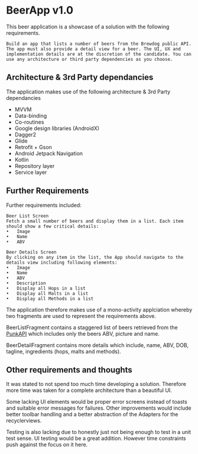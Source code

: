 # BeerApp v1.0
This beer application is a showcase of a solution with the following requirements.

```Build an app that lists a number of beers from the Brewdog public API. The app must also provide a detail view for a beer. The UI, UX and implementation details are at the discretion of the candidate. You can use any architecture or third party dependencies as you choose.```

## Architecture & 3rd Party dependancies
The application makes use of the following architecture & 3rd Party dependancies
* MVVM
* Data-binding
* Co-routines
* Google design libraries (AndroidX)
* Dagger2
* Glide
* Retrofit + Gson
* Android Jetpack Navigation
* Kotlin
* Repository layer
* Service layer

## Further Requirements
Further requirements included:
```
Beer List Screen
Fetch a small number of beers and display them in a list. Each item
should show a few critical details:
•	Image
•	Name
•	ABV

Beer Details Screen
By clicking on any item in the list, the App should navigate to the details view including following elements:
•	Image
•	Name
•	ABV
•	Description
•	Display all Hops in a list
•	Display all Malts in a list
•	Display all Methods in a list

```
The application therefore makes use of a mono-activity applciation whereby two fragments are used to represent the requirements above.

BeerListFragment contains a staggered list of beers retrieved from the [PunkAPI](https://punkapi.com/documentation/v2) which includes only the beers ABV, picture and name.

BeerDetailFragment contains more details which include, name, ABV, DOB, tagline, ingredients (hops, malts and methods).


## Other requirements and thoughts
It was stated to not spend too much time developing a solution. Therefore more time was taken for a complete architecture than a beautiful UI. 

Some lacking UI elements would be proper error screens instead of toasts and suitable error messages for failures. Other improvements would include better toolbar handling and a better abstraction of the Adapters for the recyclerviews.

Testing is also lacking due to honestly just not being enough to test in a unit test sense. UI testing would be a great addition. However time constraints push against the focus on it here.

